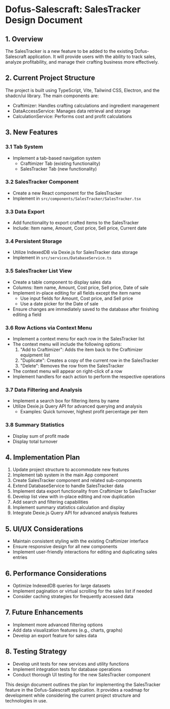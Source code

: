# Dofus-Salescraft: SalesTracker Design Document

## 1. Overview
The SalesTracker is a new feature to be added to the existing Dofus-Salescraft application. It will provide users with the ability to track sales, analyze profitability, and manage their crafting business more effectively.

## 2. Current Project Structure
The project is built using TypeScript, Vite, Tailwind CSS, Electron, and the shadcn/ui library. The main components are:

- Craftimizer: Handles crafting calculations and ingredient management
- DataAccessService: Manages data retrieval and storage
- CalculationService: Performs cost and profit calculations

## 3. New Features

### 3.1 Tab System
- Implement a tab-based navigation system
  - Craftimizer Tab (existing functionality)
  - SalesTracker Tab (new functionality)

### 3.2 SalesTracker Component
- Create a new React component for the SalesTracker
- Implement in `src/components/SalesTracker/SalesTracker.tsx`

### 3.3 Data Export
- Add functionality to export crafted items to the SalesTracker
- Include: Item name, Amount, Cost price, Sell price, Current date

### 3.4 Persistent Storage
- Utilize IndexedDB via Dexie.js for SalesTracker data storage
- Implement in `src/services/DatabaseService.ts`

### 3.5 SalesTracker List View
- Create a table component to display sales data
- Columns: Item name, Amount, Cost price, Sell price, Date of sale
- Implement in-place editing for all fields except the item name
  - Use input fields for Amount, Cost price, and Sell price
  - Use a date picker for the Date of sale
- Ensure changes are immediately saved to the database after finishing editing a field

### 3.6 Row Actions via Context Menu
- Implement a context menu for each row in the SalesTracker list
- The context menu will include the following options:
  1. "Add to Craftimizer": Adds the item back to the Craftimizer equipment list
  2. "Duplicate": Creates a copy of the current row in the SalesTracker
  3. "Delete": Removes the row from the SalesTracker
- The context menu will appear on right-click of a row
- Implement handlers for each action to perform the respective operations

### 3.7 Data Filtering and Analysis
- Implement a search box for filtering items by name
- Utilize Dexie.js Query API for advanced querying and analysis
  - Examples: Quick turnover, highest profit percentage per item

### 3.8 Summary Statistics
- Display sum of profit made
- Display total turnover

## 4. Implementation Plan

1. Update project structure to accommodate new features
2. Implement tab system in the main App component
3. Create SalesTracker component and related sub-components
4. Extend DatabaseService to handle SalesTracker data
5. Implement data export functionality from Craftimizer to SalesTracker
6. Develop list view with in-place editing and row duplication
7. Add search and filtering capabilities
8. Implement summary statistics calculation and display
9. Integrate Dexie.js Query API for advanced analysis features

## 5. UI/UX Considerations
- Maintain consistent styling with the existing Craftimizer interface
- Ensure responsive design for all new components
- Implement user-friendly interactions for editing and duplicating sales entries

## 6. Performance Considerations
- Optimize IndexedDB queries for large datasets
- Implement pagination or virtual scrolling for the sales list if needed
- Consider caching strategies for frequently accessed data

## 7. Future Enhancements
- Implement more advanced filtering options
- Add data visualization features (e.g., charts, graphs)
- Develop an export feature for sales data

## 8. Testing Strategy
- Develop unit tests for new services and utility functions
- Implement integration tests for database operations
- Conduct thorough UI testing for the new SalesTracker component

This design document outlines the plan for implementing the SalesTracker feature in the Dofus-Salescraft application. It provides a roadmap for development while considering the current project structure and technologies in use.